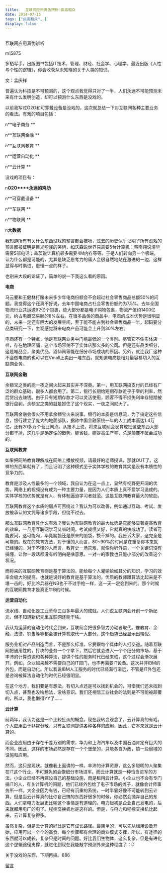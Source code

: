 ```yaml
---
title:   互联网应用真伪辨析-曲高和众
date: 2014-07-15
tags: ["曲高和众", ]
display: false
---
```



## 



互联网应用真伪辨析




m15875




多栖写手，出版图书包括IT技术，管理、财经、社会学、心理学。最近出版《人性与个性的逻辑》，你会收获从未知晓的关于人类的知识。


 

文：孟庆祥

 

普遍认为科技是不可预测的，这个观点我觉得只对了一半，人们永远不可能预测未来有什么发明创造，却可以预测什么东西是没戏的。

 

以前我写过O2O和可穿戴设备是没戏的，这次就总结一下对互联网各种主要业务的看法。有戏的项目包括：

 

n**电子商务 **

n**互联网金融 **

n**互联网教育 **

n**运营自动化 **

n**云计算 **

 

没戏的项目有：

 

n**O2O****永远的鸡肋**

n**可穿戴设备 **

n**车联网 **

n**物联网 **

n**大数据**

 

我知道所有有关什么东西没戏的预言都会被喷，过去的历史似乎证明了所有没戏的预言都被证明是目光短浅的笑柄，如沃森说世界只需要5台计算机；蒋南翔说清华需要5部电话；盖茨说计算机最多需要4M内存等等。于是人们转向另一个极端，认为什么都是可能的，尤其是缺乏思考力的庸人会很自然地站在激进的一边，这样显得与时俱进，更懂一点的样子。

 

也别来大段的论证了，简单的说一下我这么看的原因。

 

**电商**

马云要和王健林打赌未来多少年电商份额会不会超过社会零售商品总额50%的问题。我觉得这个还真不好说，去年中国电商占社会零售份额约为7.5%。去年全国物流行业共运送92亿个包裹，绝大部分都是电子购物包裹，物流产值约1400亿元，约占电商交易额的8%左右。在很多品类的商品中，电商的成本优势是很明显的，未来一定还有巨大的发展空间，至于能不能占到社会零售商品一半，起码要分品类研究一下，主观感觉将来电商产品可能会上升到30%左右。

 

电商还有一个特点，他是互联网业务中门槛最低的一个类别。尽管它不像实体店一样，存在地理区隔，这个市场容纳不了实体店那么多的公司。但是还有品类细分，这是唯品会，聚美优品，酒仙网等能在细分市场成功的原因。另外，就连我厂这种不会做电商的也可以在Vmall上卖出一堆东西，就知道电商是相对最容易切入的互联网业务。

 

**互联网金融**

余额宝之类的能一夜之间火起来其实并不深奥。第一，用互联网搞支付的已经有广泛的群众基础，很多人都会用了。第二，银行长期给短期存款近乎于零的利率，然后贷出去赚钱。由于只有短期存款才可以灵活使用，顾客不得不损失利率存短期被银行盘剥。余额宝之类的就是抓住了这个现实，一夜之间就火了。

 

互联网金融会很火不用拿余额宝火来说事。银行的本质是信息流，为了搞定这些信息，银行建立了庞大的地面部队，据称中国金融系统一年的人工成本高达1.4万亿，还有20多万个营业网点。从技术上说，将来互联网会发育成把这些东西大部分都干掉，这几乎是确定性的趋势。能省钱，能提高生产率，总是颠覆不破会成功的。

 

**互联网教育**

如果把网络教育理解成在网络上播放视频，请最好的老师授课，那就OUT了。这样的东西早就有了，而且证明了这种模式至于实体学校的教育其实是没有本质性的竞争力的。

 

教育是涉及人性最多的一个领域，我自认为在这一点上，显然有视野更开阔的优势。网络上的视频没有成为一种主要力量，是因为人们本质上真不爱学习造成的。实体学校的优势就是有人、有体制逼迫学习者就范。这是互联网教育最大的软肋。

 

互联网教育这个本质的弱点可否绕过？我认为可以改善，例如通过互动、考试、发放被承认的文凭等诸多手段，但绕不过去。

 

那么互联网教育凭什么有戏？我认为互联网教育的最大优势是它能够显著提高教育的效率，一旦用互联网学习又省时间，考试成绩又好，它就真的快成功了。读者可能要问，这可能吗，毕竟脑袋还是原来的脑袋，换不掉的。我告诉大家，这完全是可能的。现在的教育方法，对于懂的人而言，80~90%的时间是在重复你本来就已经懂的。对于不懂的人而言，教育史一场灾难，就像你听外语，一个关键词没有搞懂，让你一段话都没有听明白是啥意思。一对一的家教也只能小部分的改善这个状况。

 

而将来的互联网教育则是基于算法的，能给每个人灌输恰如其分的知识，学习的效率会极大的提高。也就是说好的教育是基于算法的，优质的教师跟算法比起来是不堪一击的，好比冷兵器在NB也干不过手枪一样，这一天一定会到来的。那个时候的互联网教育才是真正牛B的时候。

 

**运营自动化**

流水线、自动化是工业革命三百多年最大的成就。人们说互联网会开创一个新纪元，但不知道新纪元里互联网还能干啥。

 

我认为运营的自动化时代会到来，互联网会把很多智力劳动者取代。像教育、金融、法律、销售等等都会被计算机取代一大部分。这个趋势已经显示出端倪。

 

服务业相对产品制造而言，不是那么标准。它要跟每个具体的人打交道。随着互联网把通用性的，打块的业务一个个拿下，然后它就会进入一个个细分的市场，基于丰沛的计算资源和各种算法，提供个性的服务时代已经来临，这个过程会渐次展开。例如，企业越来越不需要自己的IT部门，也不再需要IT设备。这次并非IBM的外包，而是自动化。所以我说IBM人工服务的时代已经渐行渐远，不管是IT外包还是咨询被算法自动化的时代已经很明显。

 

在这个地方，我们要是有想法，有切入点还是可以找到机会的，可惜我们还未找到切入点，甚至也没啥想法，没啥意识。我们还相信工业社会的法则是不可能被颠覆的，所以，我也懒得YY了……

 

**云计算**

前两年，我认为这是一个比较扯淡的概念。现在我转变观念了，云计算真的有戏。个人应用由于非常分散，只有互联网提供各种各样的应用，因此，它本来就是云计算的。

 

而企业应用由于存在千差万别的需求，华为和上海汽车以及中国石油肯定有巨大的不同。因此，这样的市场必然是存在一个个堡垒的，只能各自为政，搞一些局域的设施和应用。

 

然而，这只是现状。就像我上面讲的一样。丰沛的计算资源，这么多聪明的人聚集在IT这个行业，不可避免的会像细分市场进军。而云计算就是一种恰当进军的方法。小企业已经不再建设自己的基础设施，而是租用云计算。小企业也不会有专门搞IT的人，有关计算机的问题，他们已经外包给了电子市场的摊子，就像会计师事务所一样。大企业因为有钱，已经有沉重的系统，一时半霎好像不可能转到云计算。但是当云计算真的比你自己搞的东西好很多的时候，你必然会抛弃自己的东西。人们拿电力发展史比喻这个事情是有道理的。电力起初是企业自己发电的，后来就都用电厂的电了。程控交换机也是这样的。但是，与电力和程控交换机比起来，云计算复杂得多。

 

虽然复杂，但是云计算的好处是它有成长路径。最简单的，可以先从租用设备开始，应用可以一个个的蚕食。每个步骤都有合理的商业模式支撑，所以，有途径的东西就可以成长，复杂只是时间的问题。好比我们生物体，这么复杂，但是有进化这个逻辑途径支撑，就进化到现在我能敲字预测外来这种程度了：D

 

关于没戏的东西，下期再搞。886

 

 

 

 

 

 











[留言](javascript:;)